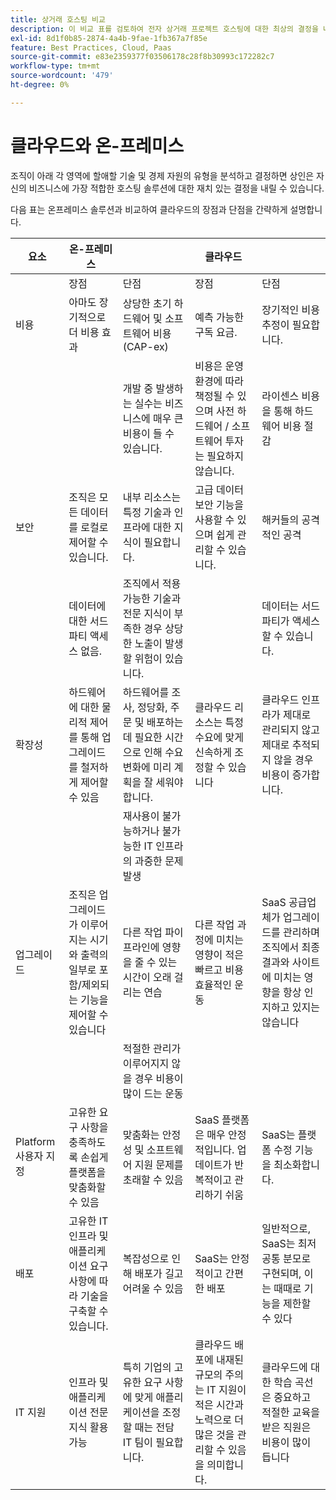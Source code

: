 ```yaml
---
title: 상거래 호스팅 비교
description: 이 비교 표를 검토하여 전자 상거래 프로젝트 호스팅에 대한 최상의 결정을 내리십시오.
exl-id: 8d1f0b85-2874-4a4b-9fae-1fb367a7f85e
feature: Best Practices, Cloud, Paas
source-git-commit: e83e2359377f03506178c28f8b30993c172282c7
workflow-type: tm+mt
source-wordcount: '479'
ht-degree: 0%

---
```


# 클라우드와 온-프레미스

조직이 아래 각 영역에 할애할 기술 및 경제 자원의 유형을 분석하고 결정하면 상인은 자신의 비즈니스에 가장 적합한 호스팅 솔루션에 대한 재치 있는 결정을 내릴 수 있습니다.

다음 표는 온프레미스 솔루션과 비교하여 클라우드의 장점과 단점을 간략하게 설명합니다.

<table>
    <thead>
        <tr>
            <th>요소</th>
            <th>온-프레미스</th>
            <th></th>
            <th>클라우드</th>
            <th></th>
        </tr>
    </thead>
    <tbody>
        <tr>
            <td></td>
            <td>장점</td>
            <td>단점</td>
            <td>장점</td>
            <td>단점</td>
        </tr>
        <tr>
            <td>비용</td>
            <td>아마도 장기적으로 더 비용 효과</td>
            <td>상당한 초기 하드웨어 및 소프트웨어 비용(CAP-ex)</td>
            <td>예측 가능한 구독 요금.</td>
            <td>장기적인 비용 추정이 필요합니다.</td>
        </tr>
        <tr>
            <td></td>
            <td></td>
            <td>개발 중 발생하는 실수는 비즈니스에 매우 큰 비용이 들 수 있습니다.</td>
            <td>비용은 운영 환경에 따라 책정될 수 있으며 사전 하드웨어 / 소프트웨어 투자는 필요하지 않습니다.</td>
            <td>라이센스 비용을 통해 하드웨어 비용 절감</td>
        </tr>
        <tr>
            <td>보안</td>
            <td>조직은 모든 데이터를 로컬로 제어할 수 있습니다.</td>
            <td>내부 리소스는 특정 기술과 인프라에 대한 지식이 필요합니다.</td>
            <td>고급 데이터 보안 기능을 사용할 수 있으며 쉽게 관리할 수 있습니다.</td>
            <td>해커들의 공격적인 공격</td>
        </tr>
        <tr>
            <td></td>
            <td>데이터에 대한 서드파티 액세스 없음.</td>
            <td>조직에서 적용 가능한 기술과 전문 지식이 부족한 경우 상당한 노출이 발생할 위험이 있습니다.</td>
            <td></td>
            <td>데이터는 서드파티가 액세스할 수 있습니다.</td>
        </tr>
        <tr>
            <td>확장성</td>
            <td>하드웨어에 대한 물리적 제어를 통해 업그레이드를 철저하게 제어할 수 있음</td>
            <td>하드웨어를 조사, 정당화, 주문 및 배포하는 데 필요한 시간으로 인해 수요 변화에 미리 계획을 잘 세워야 합니다.</td>
            <td>클라우드 리소스는 특정 수요에 맞게 신속하게 조정할 수 있습니다</td>
            <td>클라우드 인프라가 제대로 관리되지 않고 제대로 추적되지 않을 경우 비용이 증가합니다.</td>
        </tr>
        <tr>
            <td></td>
            <td></td>
            <td>재사용이 불가능하거나 불가능한 IT 인프라의 과중한 문제 발생</td>
            <td></td>
            <td></td>
        </tr>
        <tr>
            <td>업그레이드</td>
            <td>조직은 업그레이드가 이루어지는 시기와 출력의 일부로 포함/제외되는 기능을 제어할 수 있습니다</td>
            <td>다른 작업 파이프라인에 영향을 줄 수 있는 시간이 오래 걸리는 연습</td>
            <td>다른 작업 과정에 미치는 영향이 적은 빠르고 비용 효율적인 운동</td>
            <td>SaaS 공급업체가 업그레이드를 관리하며 조직에서 최종 결과와 사이트에 미치는 영향을 항상 인지하고 있지는 않습니다</td>
        </tr>
        <tr>
            <td></td>
            <td></td>
            <td>적절한 관리가 이루어지지 않을 경우 비용이 많이 드는 운동</td>
            <td></td>
            <td></td>
        </tr>
        <tr>
            <td>Platform 사용자 지정</td>
            <td>고유한 요구 사항을 충족하도록 손쉽게 플랫폼을 맞춤화할 수 있음</td>
            <td>맞춤화는 안정성 및 소프트웨어 지원 문제를 초래할 수 있음</td>
            <td>SaaS 플랫폼은 매우 안정적입니다. 업데이트가 반복적이고 관리하기 쉬움</td>
            <td>SaaS는 플랫폼 수정 기능을 최소화합니다.</td>
        </tr>
        <tr>
            <td>배포</td>
            <td>고유한 IT 인프라 및 애플리케이션 요구 사항에 따라 기술을 구축할 수 있습니다.</td>
            <td>복잡성으로 인해 배포가 길고 어려울 수 있음</td>
            <td>SaaS는 안정적이고 간편한 배포</td>
            <td>일반적으로, SaaS는 최저 공통 분모로 구현되며, 이는 때때로 기능을 제한할 수 있다</td>
        </tr>
        <tr>
            <td>IT 지원</td>
            <td>인프라 및 애플리케이션 전문 지식 활용 가능</td>
            <td>특히 기업의 고유한 요구 사항에 맞게 애플리케이션을 조정할 때는 전담 IT 팀이 필요합니다.</td>
            <td>클라우드 배포에 내재된 규모의 주의는 IT 지원이 적은 시간과 노력으로 더 많은 것을 관리할 수 있음을 의미합니다.</td>
            <td>클라우드에 대한 학습 곡선은 중요하고 적절한 교육을 받은 직원은 비용이 많이 듭니다</td>
        </tr>
    </tbody>
</table>
